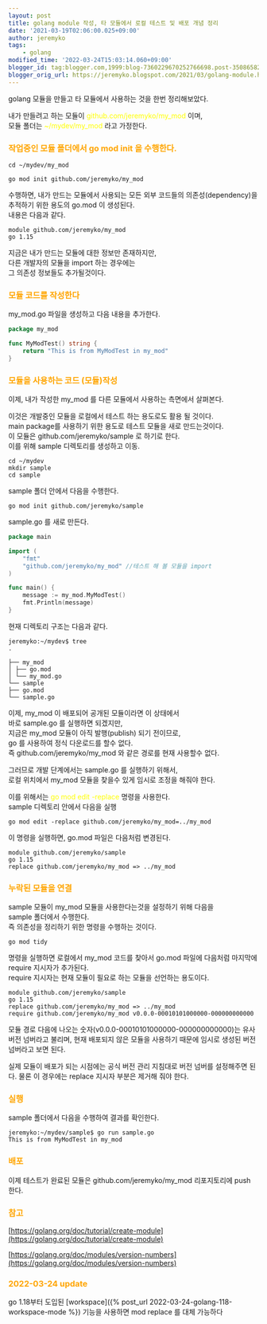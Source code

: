```yaml
---
layout: post
title: golang module 작성, 타 모듈에서 로컬 테스트 및 배포 개념 정리
date: '2021-03-19T02:06:00.025+09:00'
author: jeremyko
tags:
    - golang
modified_time: '2022-03-24T15:03:14.060+09:00'
blogger_id: tag:blogger.com,1999:blog-7360229670252766698.post-3508658223351720723
blogger_orig_url: https://jeremyko.blogspot.com/2021/03/golang-module.html
---
```


golang 모듈을 만들고 타 모듈에서 사용하는 것을 한번 정리해보았다.

내가 만들려고 하는 모듈이 <span style="color:yellow">github.com/jeremyko/my_mod </span>이며,  
모듈 폴더는 <span style="color:yellow">~/mydev/my_mod</span> 라고 가정한다.

<h3> <span style="color:orange"> 
작업중인 모듈 폴더에서 go mod init 을 수행한다.
</span> </h3>

    cd ~/mydev/my_mod

    go mod init github.com/jeremyko/my_mod

수행하면, 내가 만드는 모듈에서 사용되는 모든 외부 코드들의 의존성(dependency)을  
추적하기 위한 용도의 go.mod 이 생성된다.  
내용은 다음과 같다.

    module github.com/jeremyko/my_mod
    go 1.15

지금은 내가 만드는 모듈에 대한 정보만 존재하지만,  
다른 개발자의 모듈을 import 하는 경우에는  
그 의존성 정보들도 추가될것이다.

<h3> <span style="color:orange"> 
모듈 코드를 작성한다
</span> </h3>

my_mod.go 파일을 생성하고 다음 내용을 추가한다.

```go
package my_mod

func MyModTest() string {
    return "This is from MyModTest in my_mod"
}
```

<h3> <span style="color:orange"> 
모듈을 사용하는 코드 (모듈)작성
</span> </h3>

이제, 내가 작성한 my_mod 를 다른 모듈에서 사용하는 측면에서 살펴본다.

이것은 개발중인 모듈을 로컬에서 테스트 하는 용도로도 활용 될 것이다.  
main package를 사용하기 위한 용도로 테스트 모듈을 새로 만드는것이다.  
이 모듈은 github.com/jeremyko/sample 로 하기로 한다.  
이를 위해 sample 디렉토리를 생성하고 이동.

    cd ~/mydev
    mkdir sample
    cd sample

sample 폴더 안에서 다음을 수행한다.

    go mod init github.com/jeremyko/sample

sample.go 를 새로 만든다.

```go
package main

import (
    "fmt"
    "github.com/jeremyko/my_mod" //테스트 해 볼 모듈을 import
)

func main() {
    message := my_mod.MyModTest()
    fmt.Println(message)
}
```

현재 디렉토리 구조는 다음과 같다.

    jeremyko:~/mydev$ tree
    .

    ├── my_mod
    │ ├── go.mod
    │ └── my_mod.go
    └── sample
    ├── go.mod
    └── sample.go

이제, my_mod 이 배포되어 공개된 모듈이라면 이 상태에서  
바로 sample.go 를 실행하면 되겠지만,  
지금은 my_mod 모듈이 아직 발행(publish) 되기 전이므로,  
go 를 사용하여 정식 다운로드를 할수 없다.  
즉 github.com/jeremyko/my_mod 와 같은 경로를 현재 사용할수 없다.

그러므로 개발 단계에서는 sample.go 를 실행하기 위해서,  
로컬 위치에서 my_mod 모듈을 찾을수 있게 임시로 조정을 해줘야 한다.

이를 위해서는 <span style="color:yellow">go mod edit -replace</span> 명령을 사용한다.  
sample 디렉토리 안에서 다음을 실행

    go mod edit -replace github.com/jeremyko/my_mod=../my_mod

이 명령을 실행하면, go.mod 파일은 다음처럼 변경된다.

    module github.com/jeremyko/sample
    go 1.15
    replace github.com/jeremyko/my_mod => ../my_mod

<h3> <span style="color:orange"> 
누락된 모듈을 연결
</span> </h3>

sample 모듈이 my_mod 모듈을 사용한다는것을 설정하기 위해 다음을  
sample 폴더에서 수행한다.  
즉 의존성을 정리하기 위한 명령을 수행하는 것이다.

    go mod tidy

명령을 실행하면 로컬에서 my_mod 코드를 찾아서 go.mod 파일에 다음처럼 마지막에  
require 지시자가 추가된다.  
require 지시자는 현재 모듈이 필요로 하는 모듈을 선언하는 용도이다.

    module github.com/jeremyko/sample
    go 1.15
    replace github.com/jeremyko/my_mod => ../my_mod
    require github.com/jeremyko/my_mod v0.0.0-00010101000000-000000000000

모듈 경로 다음에 나오는 숫자(v0.0.0-00010101000000-000000000000)는 유사 버전 넘버라고 불리며, 현재 배포되지 않은 모듈을 사용하기 때문에 임시로 생성된 버전 넘버라고 보면 된다.

실제 모듈이 배포가 되는 시점에는 공식 버전 관리 지침대로 버전 넘버를 설정해주면 된다. 물론 이 경우에는 replace 지시자 부분은 제거해 줘야 한다.

<h3> <span style="color:orange"> 
실행
</span> </h3>

sample 폴더에서 다음을 수행하여 결과를 확인한다.

    jeremyko:~/mydev/sample$ go run sample.go
    This is from MyModTest in my_mod

<h3> <span style="color:orange"> 
배포
</span> </h3>

이제 테스트가 완료된 모듈은 github.com/jeremyko/my_mod 리포지토리에 push 한다.

<h3> <span style="color:orange"> 
참고
</span> </h3>

[https://golang.org/doc/tutorial/create-module](https://golang.org/doc/tutorial/create-module)

[https://golang.org/doc/modules/version-numbers](https://golang.org/doc/modules/version-numbers)

<h3> <span style="color:orange"> 
2022-03-24 update
</span> </h3>

go 1.18부터 도입된 [workspace]({% post_url 2022-03-24-golang-118-workspace-mode %}) 기능을 사용하면 mod replace 를 대체 가능하다
